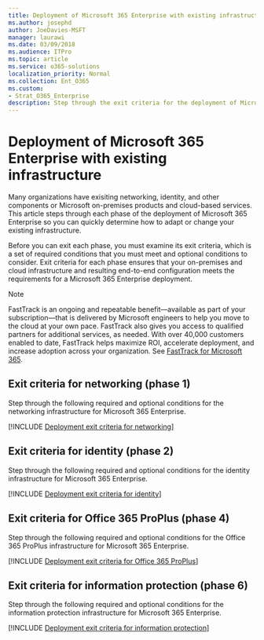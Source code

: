 ```yaml
---
title: Deployment of Microsoft 365 Enterprise with existing infrastructure
ms.author: josephd
author: JoeDavies-MSFT
manager: laurawi
ms.date: 03/09/2018
ms.audience: ITPro
ms.topic: article
ms.service: o365-solutions
localization_priority: Normal
ms.collection: Ent_O365
ms.custom:
- Strat_O365_Enterprise
description: Step through the exit criteria for the deployment of Microsoft 365 Enterprise when you have existing infrastructure.
---
```


# Deployment of Microsoft 365 Enterprise with existing infrastructure

Many organizations have exisiting networking, identity, and other components or Microsoft on-premises products and cloud-based services. This article steps through each phase of the deployment of Microsoft 365 Enterprise so you can quickly determine how to adapt or change your existing infrastructure.

Before you can exit each phase, you must examine its exit criteria, which is a set of required conditions that you must meet and optional conditions to consider. Exit criteria for each phase ensures that your on-premises and cloud infrastructure and resulting end-to-end configuration meets the requirements for a Microsoft 365 Enterprise deployment.

> [!Note] 
> FastTrack is an ongoing and repeatable benefit—available as part of your subscription—that is delivered by Microsoft engineers to help you move to the cloud at your own pace. FastTrack also gives you access to qualified partners for additional services, as needed. With over 40,000 customers enabled to date, FastTrack helps maximize ROI, accelerate deployment, and increase adoption across your organization. See [FastTrack for Microsoft 365](https://fasttrack.microsoft.com/microsoft365).

## Exit criteria for networking (phase 1)

Step through the following required and optional conditions for the networking infrastructure for Microsoft 365 Enterprise.

[!INCLUDE [Deployment exit criteria for networking](./includes/deployment-exit-criteria-networking.md)]

## Exit criteria for identity (phase 2)

Step through the following required and optional conditions for the identity infrastructure for Microsoft 365 Enterprise.

[!INCLUDE [Deployment exit criteria for identity](./includes/deployment-exit-criteria-identity.md)]

## Exit criteria for Office 365 ProPlus (phase 4)

Step through the following required and optional conditions for the Office 365 ProPlus infrastructure for Microsoft 365 Enterprise.

[!INCLUDE [Deployment exit criteria for Office 365 ProPlus](./includes/deployment-exit-criteria-office365proplus.md)]

## Exit criteria for information protection (phase 6)

Step through the following required and optional conditions for the information protection infrastructure for Microsoft 365 Enterprise.

[!INCLUDE [Deployment exit criteria for information protection](./includes/deployment-exit-criteria-infoprotect.md)]





